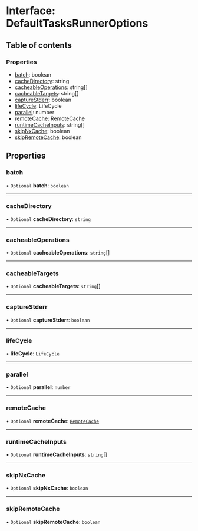 # Interface: DefaultTasksRunnerOptions

## Table of contents

### Properties

- [batch](/reference/core-api/devkit/documents/DefaultTasksRunnerOptions#batch): boolean
- [cacheDirectory](/reference/core-api/devkit/documents/DefaultTasksRunnerOptions#cachedirectory): string
- [cacheableOperations](/reference/core-api/devkit/documents/DefaultTasksRunnerOptions#cacheableoperations): string[]
- [cacheableTargets](/reference/core-api/devkit/documents/DefaultTasksRunnerOptions#cacheabletargets): string[]
- [captureStderr](/reference/core-api/devkit/documents/DefaultTasksRunnerOptions#capturestderr): boolean
- [lifeCycle](/reference/core-api/devkit/documents/DefaultTasksRunnerOptions#lifecycle): LifeCycle
- [parallel](/reference/core-api/devkit/documents/DefaultTasksRunnerOptions#parallel): number
- [remoteCache](/reference/core-api/devkit/documents/DefaultTasksRunnerOptions#remotecache): RemoteCache
- [runtimeCacheInputs](/reference/core-api/devkit/documents/DefaultTasksRunnerOptions#runtimecacheinputs): string[]
- [skipNxCache](/reference/core-api/devkit/documents/DefaultTasksRunnerOptions#skipnxcache): boolean
- [skipRemoteCache](/reference/core-api/devkit/documents/DefaultTasksRunnerOptions#skipremotecache): boolean

## Properties

### batch

• `Optional` **batch**: `boolean`

---

### cacheDirectory

• `Optional` **cacheDirectory**: `string`

---

### cacheableOperations

• `Optional` **cacheableOperations**: `string`[]

---

### cacheableTargets

• `Optional` **cacheableTargets**: `string`[]

---

### captureStderr

• `Optional` **captureStderr**: `boolean`

---

### lifeCycle

• **lifeCycle**: `LifeCycle`

---

### parallel

• `Optional` **parallel**: `number`

---

### remoteCache

• `Optional` **remoteCache**: [`RemoteCache`](/reference/core-api/devkit/documents/RemoteCache)

---

### runtimeCacheInputs

• `Optional` **runtimeCacheInputs**: `string`[]

---

### skipNxCache

• `Optional` **skipNxCache**: `boolean`

---

### skipRemoteCache

• `Optional` **skipRemoteCache**: `boolean`
